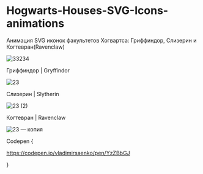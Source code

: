 # Hogwarts-Houses-SVG-Icons-animations
 
Анимация SVG иконок факультетов Хогвартса: Гриффиндор, Слизерин и Когтевран(Ravenclaw)

![33234](https://user-images.githubusercontent.com/56477695/121079193-843c1b00-c7e2-11eb-98cb-00983399d405.png)

Гриффиндор | Gryffindor

![23](https://user-images.githubusercontent.com/56477695/120863274-ef8fae00-c592-11eb-9b42-8a843d4a9c0c.png)

Слизерин | Slytherin

![23 (2)](https://user-images.githubusercontent.com/56477695/120863296-fae2d980-c592-11eb-8e99-9a09fb112a87.png)

Когтевран | Ravenclaw

![23 — копия](https://user-images.githubusercontent.com/56477695/120863323-0504d800-c593-11eb-926c-280cc0143d8e.png)

Codepen {

https://codepen.io/vladimirsaenko/pen/YzZBbGJ

}
